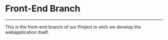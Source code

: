 # Front-End Branch
----

This is the front-end branch of our Project in wich we develop the webapplication itself.
